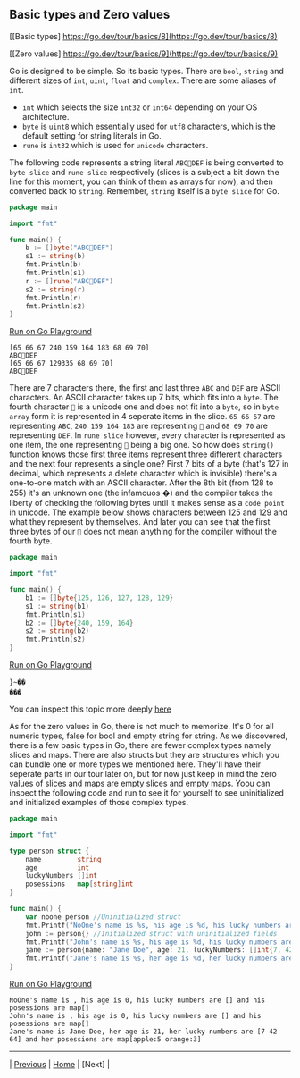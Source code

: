 ## Basic types and Zero values

[[Basic types] https://go.dev/tour/basics/8](https://go.dev/tour/basics/8)

[[Zero values] https://go.dev/tour/basics/9](https://go.dev/tour/basics/9)

Go is designed to be simple. So its basic types. There are `bool`, `string` and different sizes of `int`, `uint`, `float` and `complex`. There are some aliases of `int`.

- `int` which selects the size `int32` or `int64` depending on your OS architecture.
- `byte` is `uint8` which essentially used for `utf8` characters, which is the default setting for string literals in Go.
- `rune` is `int32` which is used for `unicode` characters.

The following code represents a string literal `ABC🤷DEF` is being converted to `byte slice` and `rune slice` respectively (slices is a subject a bit down the line for this moment, you can think of them as arrays for now), and then converted back to `string`. Remember, `string` itself is a `byte slice` for Go.
```go
package main

import "fmt"

func main() {
	b := []byte("ABC🤷DEF")
	s1 := string(b)
	fmt.Println(b)
	fmt.Println(s1)
	r := []rune("ABC🤷DEF")
	s2 := string(r)
	fmt.Println(r)
	fmt.Println(s2)
}
```
[Run on Go Playground](https://go.dev/play/p/JxdV6TfRV7S)
```
[65 66 67 240 159 164 183 68 69 70]
ABC🤷DEF
[65 66 67 129335 68 69 70]
ABC🤷DEF
```
There are 7 characters there, the first and last three `ABC` and `DEF` are ASCII characters. An ASCII character takes up 7 bits, which fits into a `byte`. The fourth character `🤷` is a unicode one and does not fit into a `byte`, so in `byte array` form it is represented in 4 seperate items in the slice. `65 66 67` are representing `ABC`, `240 159 164 183` are representing `🤷` and `68 69 70` are representing `DEF`. In `rune slice` however, every character is represented as one item, the one representing `🤷` being a big one. So how does `string()` function knows those first three items represent three different characters and the next four represents a single one? First 7 bits of a byte (that's 127 in decimal, which represents a delete character which is invisible) there's a one-to-one match with an ASCII character. After the 8th bit (from 128 to 255) it's an unknown one (the infamouos �) and the compiler takes the liberty of checking the following bytes until it makes sense as a `code point` in unicode. The example below shows characters between 125 and 129 and what they represent by themselves. And later you can see that the first three bytes of our `🤷` does not mean anything for the compiler without the fourth byte.
```go
package main

import "fmt"

func main() {
	b1 := []byte{125, 126, 127, 128, 129}
	s1 := string(b1)
	fmt.Println(s1)
	b2 := []byte{240, 159, 164}
	s2 := string(b2)
	fmt.Println(s2)
}
```
[Run on Go Playground](https://go.dev/play/p/-rY9fPazcgM)
```
}~��
���
```
You can inspect this topic more deeply [here](https://go.dev/blog/strings)

As for the zero values in Go, there is not much to memorize. It's 0 for all numeric types, false for bool and empty string for string. As we discovered, there is a few basic types in Go, there are fewer complex types namely slices and maps. There are also structs but they are structures which you can bundle one or more types we mentioned here. They'll have their seperate parts in our tour later on, but for now just keep in mind the zero values of slices and maps are empty slices and empty maps. Yoou can inspect the following code and run to see it for yourself to see uninitialized and initialized examples of those complex types. 

```go
package main

import "fmt"

type person struct {
	name         string
	age          int
	luckyNumbers []int
	posessions   map[string]int
}

func main() {
	var noone person //Uninitialized struct
	fmt.Printf("NoOne's name is %s, his age is %d, his lucky numbers are %v and his posessions are %v\n", noone.name, noone.age, noone.luckyNumbers, noone.posessions)
	john := person{} //Initialized struct with uninitialized fields
	fmt.Printf("John's name is %s, his age is %d, his lucky numbers are %v and his posessions are %v\n", john.name, john.age, john.luckyNumbers, john.posessions)
	jane := person{name: "Jane Doe", age: 21, luckyNumbers: []int{7, 42, 64}, posessions: map[string]int{"apple": 5, "orange": 3}} //Inititialized fully
	fmt.Printf("Jane's name is %s, her age is %d, her lucky numbers are %v and her posessions are %v\n", jane.name, jane.age, jane.luckyNumbers, jane.posessions)
}
```
[Run on Go Playground](https://go.dev/play/p/FADXqdvojnK)
```
NoOne's name is , his age is 0, his lucky numbers are [] and his posessions are map[]
John's name is , his age is 0, his lucky numbers are [] and his posessions are map[]
Jane's name is Jane Doe, her age is 21, her lucky numbers are [7 42 64] and her posessions are map[apple:5 orange:3]
```

---

| [Previous](8-9-10.md) | [Home](../index.md) | [Next] |